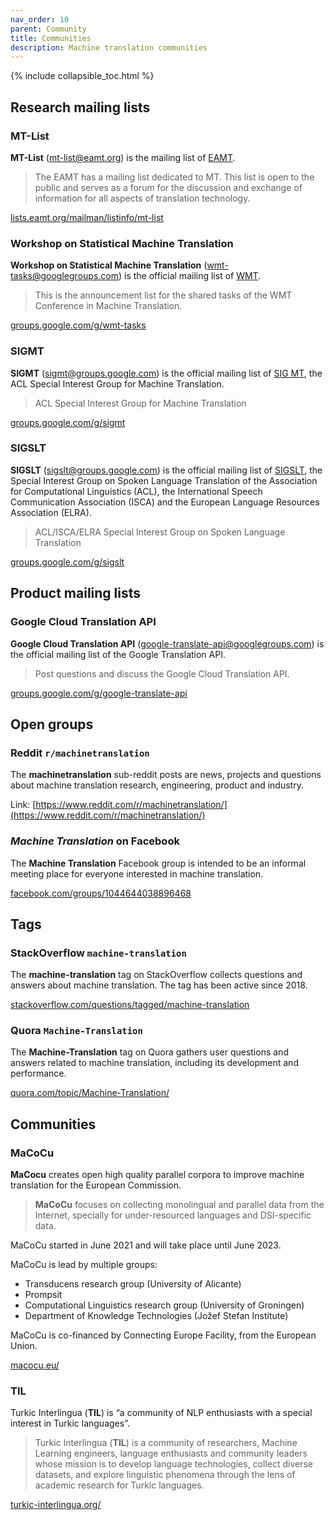 ```yaml
---
nav_order: 10
parent: Community
title: Communities
description: Machine translation communities
---
```


{% include collapsible_toc.html %}

## Research mailing lists

### MT-List

**MT-List** (mt-list@eamt.org) is the mailing list of [EAMT](/associations/eamt.md).

> The EAMT has a mailing list dedicated to MT. This list is open to the public and serves as a forum for the discussion and exchange of information for all aspects of translation technology.

[lists.eamt.org/mailman/listinfo/mt-list](https://lists.eamt.org/mailman/listinfo/mt-list)


### Workshop on Statistical Machine Translation

**Workshop on Statistical Machine Translation** (wmt-tasks@googlegroups.com) is the official mailing list of [WMT](/events/wmt21.md).

> This is the announcement list for the shared tasks of the WMT Conference in Machine Translation.

[groups.google.com/g/wmt-tasks](https://groups.google.com/g/wmt-tasks)


### SIGMT

**SIGMT** (sigmt@groups.google.com) is the official mailing list of [SIG MT](/associations/sigmt.md), the ACL Special Interest Group for Machine Translation.

> ACL Special Interest Group for Machine Translation

[groups.google.com/g/sigmt](https://groups.google.com/g/sigmt)


### SIGSLT

**SIGSLT** (sigslt@groups.google.com) is the official mailing list of [SIGSLT](/associations/sigmt.md), the Special Interest Group on Spoken Language Translation of the Association for Computational Linguistics (ACL), the International Speech Communication Association (ISCA) and the European Language Resources Association (ELRA).

> ACL/ISCA/ELRA Special Interest Group on Spoken Language Translation

[groups.google.com/g/sigslt](https://groups.google.com/g/sigslt)



## Product mailing lists

### Google Cloud Translation API

**Google Cloud Translation API** (google-translate-api@googlegroups.com) is the official mailing list of the Google Translation API.

> Post questions and discuss the Google Cloud Translation API.

[groups.google.com/g/google-translate-api](https://groups.google.com/g/google-translate-api)



## Open groups

### Reddit `r/machinetranslation`

The **machinetranslation** sub-reddit posts are news, projects and questions about machine translation research, engineering, product and industry.

Link: [https://www.reddit.com/r/machinetranslation/](https://www.reddit.com/r/machinetranslation/)


### *Machine Translation* on Facebook

The **Machine Translation** Facebook group is intended to be an informal meeting place for everyone interested in machine translation.

[facebook.com/groups/1044644038896468](https://www.facebook.com/groups/1044644038896468)



## Tags

### StackOverflow `machine-translation`

The **machine-translation** tag on StackOverflow collects questions and answers about machine translation. The tag has been active since 2018.

[stackoverflow.com/questions/tagged/machine-translation](https://stackoverflow.com/questions/tagged/machine-translation)


### Quora `Machine-Translation`

The **Machine-Translation** tag on Quora gathers user questions and answers related to machine translation, including its development and performance.

[quora.com/topic/Machine-Translation/](https://www.quora.com/topic/Machine-Translation/)


## Communities

### MaCoCu

**MaCocu** creates open high quality parallel corpora to improve machine translation for the European Commission.

> **MaCoCu** focuses on collecting monolingual and parallel data from the Internet, specially for under-resourced languages and DSI-specific data.

MaCoCu started in June 2021 and will take place until June 2023.

MaCoCu is lead by multiple groups:
- Transducens research group (University of Alicante)
- Prompsit
- Computational Linguistics research group (University of Groningen)
- Department of Knowledge Technologies (Jožef Stefan Institute)

MaCoCu is co-financed by Connecting Europe Facility, from the European Union.

[macocu.eu/](https://macocu.eu/)


### TIL

Turkic Interlingua (**TIL**) is “a community of NLP enthusiasts with a special interest in Turkic languages”.

> Turkic Interlingua (**TIL**) is a community of researchers, Machine Learning engineers, language enthusiasts and community leaders whose mission is to develop language technologies, collect diverse datasets, and explore linguistic phenomena through the lens of academic research for Turkic languages.

[turkic-interlingua.org/](https://turkic-interlingua.org/)
